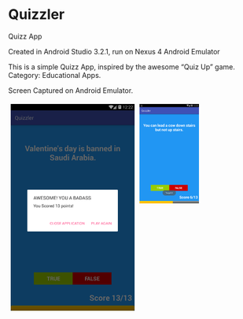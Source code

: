 # Quizzler
Quizz App

Created in Android Studio 3.2.1, run on Nexus 4 Android Emulator

This is a simple Quizz App, inspired by the awesome “Quiz Up” game. Category: Educational Apps.

Screen Captured on Android Emulator.

<div class="row" style="content: ""; clear: both; display: table;">
  <div>
    <img src="https://github.com/kelvinator07/Quizzler/blob/master/Screenshot_2018-10-26-12-22-58.png" style="width:100%; float: left; width: 50%; padding: 5px;">
  </div>
  <div class="column">
    <img src="https://github.com/kelvinator07/Quizzler/blob/master/Screenshot_2018-10-26-12-23-44.png" style="width:100%; float: left; width: 50%; padding: 5px;">
  </div>
</div>

